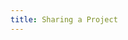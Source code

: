 ```yaml
---
title: Sharing a Project
---
```


<!--
![](../../vid/CreateUploadProjectTutorial_light.m4v){ width=80% }
-->
